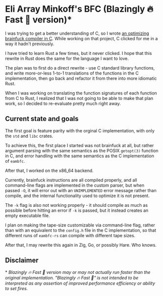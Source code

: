 <!--
SPDX-FileCopyrightText: 2024 Eli Array Minkoff

SPDX-License-Identifier: 0BSD
-->

# Eli Array Minkoff's BFC (Blazingly 🔥 Fast 🚀 version)\*

I was trying to get a better understanding of C, so I wrote
[an optimizing brainfuck compiler in C](https://github.com/eliminmax/eambfc).
While working on that project, C clicked for me in a way it hadn't previously.

I have tried to learn Rust a few times, but it never clicked. I hope that this
rewrite in Rust does the same for the language I want to love.

The plan was to first do a direct rewrite - use C standard library functions,
and write more-or-less 1-to-1 translations of the functions in the C
implementation, then go back and refactor it from there into more idiomatic
Rust.

When I was working on translating the function signatures of each function from
C to Rust, I realized that I was not going to be able to make that plan work,
so I decided to re-evaluate pretty much right away.

## Current state and goals

The first goal is feature parity with the orginal C implementation, with only
the `std` and `libc` crates.

To achieve this, the first place I started was not brainfuck at all, but rather
argument parsing with the same semantics as the POSIX `getopt(3)` function in C,
and error handling with the same semantics as the C implementation of `eambfc`.

After that, I worked on the x86_64 backend.

Currently, brainfuck instructions are all compiled properly, and all
command-line flags are implemented in the custom parser, but when passed `-O`,
it will error out with an `UNIMPLEMENTED` error message rather than compile, and
the internal functionality used to optimize it is not present.

The `-k` flag is also not working properly - it should compile as much as
possible before hitting an error if `-k` is passed, but it instead creates an
empty executable file.

I plan on making the tape-size customizable via command-line flag, rather than
with an equivalent to the `config.h` file in the C implementation, so that
different runs of `eambfc-rs` can compile with different tape sizes.

After that, I may rewrite this again in Zig, Go, or possibly Hare. Who knows.


## Disclaimer

\* *Blazingly 🔥 Fast 🚀 version may or may not actually run faster than the
original implementation. "Blazingly 🔥 Fast 🚀" is not intended to be
interpreted as any assertion of improved performance efficiency or ability to
set fires.*
